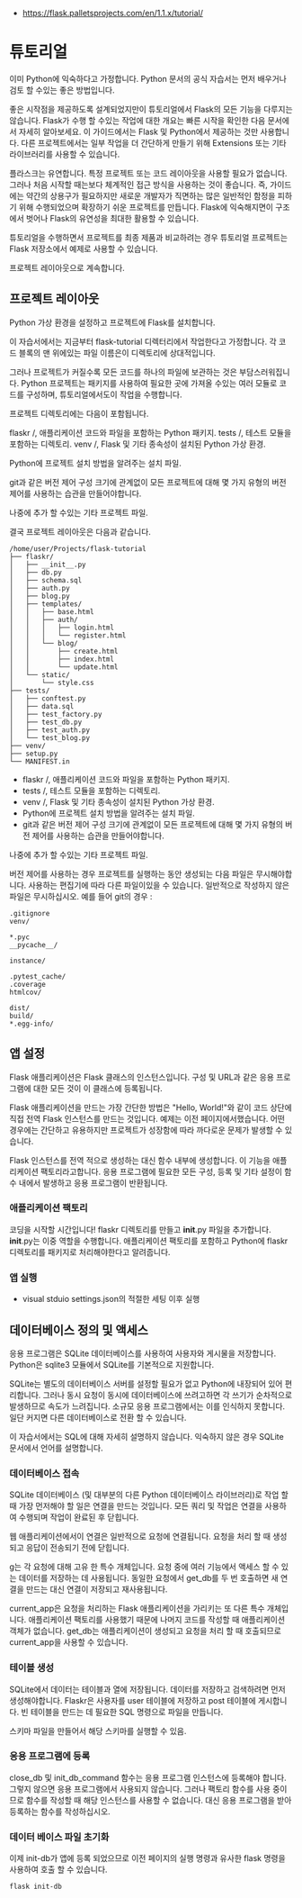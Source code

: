 - https://flask.palletsprojects.com/en/1.1.x/tutorial/

# 튜토리얼

이미 Python에 익숙하다고 가정합니다. Python 문서의 공식 자습서는 먼저 배우거나 검토 할 수있는 좋은 방법입니다.

좋은 시작점을 제공하도록 설계되었지만이 튜토리얼에서 Flask의 모든 기능을 다루지는 않습니다. Flask가 수행 할 수있는 작업에 대한 개요는 빠른 시작을 확인한 다음 문서에서 자세히 알아보세요. 이 가이드에서는 Flask 및 Python에서 제공하는 것만 사용합니다. 다른 프로젝트에서는 일부 작업을 더 간단하게 만들기 위해 Extensions 또는 기타 라이브러리를 사용할 수 있습니다.

플라스크는 유연합니다. 특정 프로젝트 또는 코드 레이아웃을 사용할 필요가 없습니다. 그러나 처음 시작할 때는보다 체계적인 접근 방식을 사용하는 것이 좋습니다. 즉, 가이드에는 약간의 상용구가 필요하지만 새로운 개발자가 직면하는 많은 일반적인 함정을 피하기 위해 수행되었으며 확장하기 쉬운 프로젝트를 만듭니다. Flask에 익숙해지면이 구조에서 벗어나 Flask의 유연성을 최대한 활용할 수 있습니다.

튜토리얼을 수행하면서 프로젝트를 최종 제품과 비교하려는 경우 튜토리얼 프로젝트는 Flask 저장소에서 예제로 사용할 수 있습니다.

프로젝트 레이아웃으로 계속합니다.

## 프로젝트 레이아웃

Python 가상 환경을 설정하고 프로젝트에 Flask를 설치합니다.

이 자습서에서는 지금부터 flask-tutorial 디렉터리에서 작업한다고 가정합니다. 각 코드 블록의 맨 위에있는 파일 이름은이 디렉토리에 상대적입니다.

그러나 프로젝트가 커질수록 모든 코드를 하나의 파일에 보관하는 것은 부담스러워집니다. Python 프로젝트는 패키지를 사용하여 필요한 곳에 가져올 수있는 여러 모듈로 코드를 구성하며, 튜토리얼에서도이 작업을 수행합니다.

프로젝트 디렉토리에는 다음이 포함됩니다.

flaskr /, 애플리케이션 코드와 파일을 포함하는 Python 패키지.
tests /, 테스트 모듈을 포함하는 디렉토리.
venv /, Flask 및 기타 종속성이 설치된 Python 가상 환경.

Python에 프로젝트 설치 방법을 알려주는 설치 파일.

git과 같은 버전 제어 구성 크기에 관계없이 모든 프로젝트에 대해 몇 가지 유형의 버전 제어를 사용하는 습관을 만들어야합니다.

나중에 추가 할 수있는 기타 프로젝트 파일.

결국 프로젝트 레이아웃은 다음과 같습니다.

```
/home/user/Projects/flask-tutorial
├── flaskr/
│   ├── __init__.py
│   ├── db.py
│   ├── schema.sql
│   ├── auth.py
│   ├── blog.py
│   ├── templates/
│   │   ├── base.html
│   │   ├── auth/
│   │   │   ├── login.html
│   │   │   └── register.html
│   │   └── blog/
│   │       ├── create.html
│   │       ├── index.html
│   │       └── update.html
│   └── static/
│       └── style.css
├── tests/
│   ├── conftest.py
│   ├── data.sql
│   ├── test_factory.py
│   ├── test_db.py
│   ├── test_auth.py
│   └── test_blog.py
├── venv/
├── setup.py
└── MANIFEST.in
```

- flaskr /, 애플리케이션 코드와 파일을 포함하는 Python 패키지.
- tests /, 테스트 모듈을 포함하는 디렉토리.
- venv /, Flask 및 기타 종속성이 설치된 Python 가상 환경.
- Python에 프로젝트 설치 방법을 알려주는 설치 파일.
- git과 같은 버전 제어 구성 크기에 관계없이 모든 프로젝트에 대해 몇 가지 유형의 버전 제어를 사용하는 습관을 만들어야합니다.

나중에 추가 할 수있는 기타 프로젝트 파일.


버전 제어를 사용하는 경우 프로젝트를 실행하는 동안 생성되는 다음 파일은 무시해야합니다. 사용하는 편집기에 따라 다른 파일이있을 수 있습니다. 일반적으로 작성하지 않은 파일은 무시하십시오. 예를 들어 git의 경우 :

```
.gitignore
venv/

*.pyc
__pycache__/

instance/

.pytest_cache/
.coverage
htmlcov/

dist/
build/
*.egg-info/
```

## 앱 설정

Flask 애플리케이션은 Flask 클래스의 인스턴스입니다. 구성 및 URL과 같은 응용 프로그램에 대한 모든 것이 이 클래스에 등록됩니다.

Flask 애플리케이션을 만드는 가장 간단한 방법은 "Hello, World!"와 같이 코드 상단에 직접 전역 Flask 인스턴스를 만드는 것입니다. 예제는 이전 페이지에서했습니다. 어떤 경우에는 간단하고 유용하지만 프로젝트가 성장함에 따라 까다로운 문제가 발생할 수 있습니다.

Flask 인스턴스를 전역 적으로 생성하는 대신 함수 내부에 생성합니다. 이 기능을 애플리케이션 팩토리라고합니다. 응용 프로그램에 필요한 모든 구성, 등록 및 기타 설정이 함수 내에서 발생하고 응용 프로그램이 반환됩니다.

### 애플리케이션 팩토리

코딩을 시작할 시간입니다! flaskr 디렉토리를 만들고 __init__.py 파일을 추가합니다. __init__.py는 이중 역할을 수행합니다. 애플리케이션 팩토리를 포함하고 Python에 flaskr 디렉토리를 패키지로 처리해야한다고 알려줍니다.


### 앱 실행
- visual stduio settings.json의 적절한 세팅 이후 실행

## 데이터베이스 정의 및 액세스

응용 프로그램은 SQLite 데이터베이스를 사용하여 사용자와 게시물을 저장합니다. Python은 sqlite3 모듈에서 SQLite를 기본적으로 지원합니다.

SQLite는 별도의 데이터베이스 서버를 설정할 필요가 없고 Python에 내장되어 있어 편리합니다. 그러나 동시 요청이 동시에 데이터베이스에 쓰려고하면 각 쓰기가 순차적으로 발생하므로 속도가 느려집니다. 소규모 응용 프로그램에서는 이를 인식하지 못합니다. 일단 커지면 다른 데이터베이스로 전환 할 수 있습니다.

이 자습서에서는 SQL에 대해 자세히 설명하지 않습니다. 익숙하지 않은 경우 SQLite 문서에서 언어를 설명합니다.

### 데이터베이스 접속

SQLite 데이터베이스 (및 대부분의 다른 Python 데이터베이스 라이브러리)로 작업 할 때 가장 먼저해야 할 일은 연결을 만드는 것입니다. 모든 쿼리 및 작업은 연결을 사용하여 수행되며 작업이 완료된 후 닫힙니다.

웹 애플리케이션에서이 연결은 일반적으로 요청에 연결됩니다. 요청을 처리 할 때 생성되고 응답이 전송되기 전에 닫힙니다.

g는 각 요청에 대해 고유 한 특수 개체입니다. 요청 중에 여러 기능에서 액세스 할 수 있는 데이터를 저장하는 데 사용됩니다. 동일한 요청에서 get_db를 두 번 호출하면 새 연결을 만드는 대신 연결이 저장되고 재사용됩니다.

current_app은 요청을 처리하는 Flask 애플리케이션을 가리키는 또 다른 특수 개체입니다. 애플리케이션 팩토리를 사용했기 때문에 나머지 코드를 작성할 때 애플리케이션 객체가 없습니다. get_db는 애플리케이션이 생성되고 요청을 처리 할 때 호출되므로 current_app을 사용할 수 있습니다.


### 테이블 생성

SQLite에서 데이터는 테이블과 열에 저장됩니다. 데이터를 저장하고 검색하려면 먼저 생성해야합니다. Flaskr은 사용자를 user 테이블에 저장하고 post 테이블에 게시합니다. 빈 테이블을 만드는 데 필요한 SQL 명령으로 파일을 만듭니다.

스키마 파일을 만들어서 해당 스키마를 실행할 수 있음.

### 응용 프로그램에 등록

close_db 및 init_db_command 함수는 응용 프로그램 인스턴스에 등록해야 합니다. 그렇지 않으면 응용 프로그램에서 사용되지 않습니다. 그러나 팩토리 함수를 사용 중이므로 함수를 작성할 때 해당 인스턴스를 사용할 수 없습니다. 대신 응용 프로그램을 받아 등록하는 함수를 작성하십시오.

### 데이터 베이스 파일 초기화
이제 init-db가 앱에 등록 되었으므로 이전 페이지의 실행 명령과 유사한 flask 명령을 사용하여 호출 할 수 있습니다.

```bash
flask init-db
```